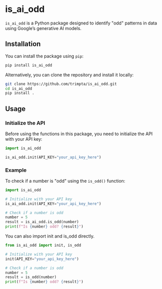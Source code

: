 # is_ai_odd

`is_ai_odd` is a Python package designed to identify "odd" patterns in data using Google’s generative AI models.

## Installation

You can install the package using `pip`:

```bash
pip install is_ai_odd
```

Alternatively, you can clone the repository and install it locally:

```bash
git clone https://github.com/trimpta/is_ai_odd.git
cd is_ai_odd
pip install .
```

## Usage

### Initialize the API

Before using the functions in this package, you need to initialize the API with your API key:

```python
import is_ai_odd

is_ai_odd.init(API_KEY="your_api_key_here")
```

### Example

To check if a number is "odd" using the `is_odd()` function:

```python
import is_ai_odd

# Initialize with your API key
is_ai_odd.init(API_KEY="your_api_key_here")

# Check if a number is odd
number = 5
result = is_ai_odd.is_odd(number)
print(f"Is {number} odd? {result}")
```

You can also import init and is_odd directly.

```python
from is_ai_odd import init, is_odd

# Initialize with your API key
init(API_KEY="your_api_key_here")

# Check if a number is odd
number = 5
result = is_odd(number)
print(f"Is {number} odd? {result}")
```
